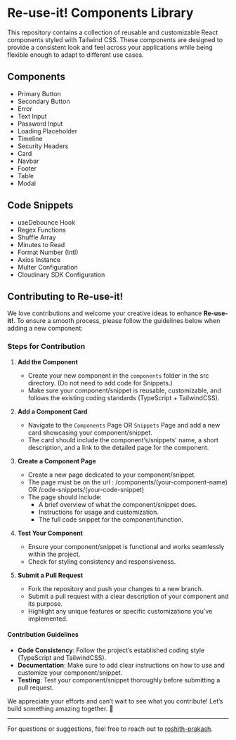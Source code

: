 # Re-use-it! Components Library

This repository contains a collection of reusable and customizable React components styled with Tailwind CSS. These components are designed to provide a consistent look and feel across your applications while being flexible enough to adapt to different use cases.

## Components

   - Primary Button
   - Secondary Button
   - Error
   - Text Input
   - Password Input
   - Loading Placeholder
   - Timeline
   - Security Headers
   - Card
   - Navbar
   - Footer
   - Table
   - Modal

## Code Snippets

   - useDebounce Hook
   - Regex Functions
   - Shuffle Array
   - Minutes to Read
   - Format Number (Intl)
   - Axios Instance
   - Multer Configuration
   - Cloudinary SDK Configuration


## Contributing to Re-use-it!  

We love contributions and welcome your creative ideas to enhance **Re-use-it!**. To ensure a smooth process, please follow the guidelines below when adding a new component:  

### Steps for Contribution  

1. **Add the Component**  
   - Create your new component in the `components` folder in the src directory. (Do not need to add code for Snippets.)
   - Make sure your component/snippet is reusable, customizable, and follows the existing coding standards (TypeScript + TailwindCSS).  

2. **Add a Component Card**  
   - Navigate to the `Components` Page OR `Snippets` Page and add a new card showcasing your component/snippet.  
   - The card should include the component’s/snippets' name, a short description, and a link to the detailed page for the component.  

3. **Create a Component Page**  
   - Create a new page dedicated to your component/snippet.  
   - The page must be on the url :  /components/(your-component-name) OR  /code-snippets/(your-code-snippet)
   - The page should include:  
     - A brief overview of what the component/snippet does.  
     - Instructions for usage and customization.  
     - The full code snippet for the component/function.  

4. **Test Your Component**  
   - Ensure your component/snippet is functional and works seamlessly within the project.  
   - Check for styling consistency and responsiveness.  

5. **Submit a Pull Request**  
   - Fork the repository and push your changes to a new branch.  
   - Submit a pull request with a clear description of your component and its purpose.  
   - Highlight any unique features or specific customizations you’ve implemented.  

#### Contribution Guidelines  
- **Code Consistency**: Follow the project’s established coding style (TypeScript and TailwindCSS).  
- **Documentation**: Make sure to add clear instructions on how to use and customize your component/snippet.  
- **Testing**: Test your component/snippet thoroughly before submitting a pull request.  

We appreciate your efforts and can’t wait to see what you contribute! Let’s build something amazing together. 🚀  

---  

For questions or suggestions, feel free to reach out to [roshith-prakash](https://github.com/roshith-prakash).